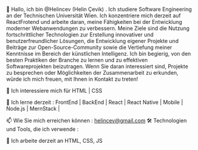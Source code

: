 👋 Hallo, ich bin @Helincev (Helin Çevik) . Ich studiere Software Engineering an der Technischen Universität Wien. Ich konzentriere mich derzeit auf ReactFrotend und arbeite daran, meine Fähigkeiten bei der Entwicklung moderner Webanwendungen zu verbessern. Meine Ziele sind die Nutzung fortschrittlicher Technologien zur Erstellung innovativer und benutzerfreundlicher Lösungen, die Entwicklung eigener Projekte und Beiträge zur Open-Source-Community sowie die Vertiefung meiner Kenntnisse im Bereich der künstlichen Intelligenz. Ich bin begierig, von den besten Praktiken der Branche zu lernen und zu effektiven Softwareprojekten beizutragen. Wenn Sie daran interessiert sind, Projekte zu besprechen oder Möglichkeiten der Zusammenarbeit zu erkunden, würde ich mich freuen, mit Ihnen in Kontakt zu treten! 

👀 Ich interessiere mich für HTML | CSS 

🌱 Ich lerne derzeit : FrontEnd | BackEnd | React | React Native | Mobile | Node.js | MernStack |

📫 Wie Sie mich erreichen können : helincev@gmail.com 🛠 Technologien und Tools, die ich verwende :

🔭 Ich arbeite derzeit an HTML, CSS, JS





<!---
Helincev/Helincev is a ✨ special ✨ repository because its `README.md` (this file) appears on your GitHub profile.
You can click the Preview link to take a look at your changes.
--->

